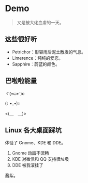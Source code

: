 # Demo

> 又是被大佬血虐的一天。

## 这些很好听

- Petrichor：形容雨后泥土散发的气息。
- Limerence：纯纯的爱恋。
- Sapphire：蔚蓝的颜色。

## 巴啦啦能量

ヾ(•ω•`)o

(ง •_•)ง

<(＿　＿)>

## Linux 各大桌面踩坑

体验了 Gnome、KDE 和 DDE。

1. Gnome 动画不流畅
2. KDE 对微信和 QQ 支持很垃圾
3. DDE 被我滚挂了

酱紫。